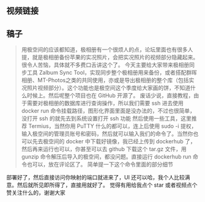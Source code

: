 ## 视频链接

## 稿子

> 用极空间的应该都知道，极相册有一个很烦人的点，论坛里面也有很多人提，就是极相册备份苹果的实况照片，会把实况照片的视频部分隐藏起来。很令人苦恼，具体就不多费口舌讲这个了。
今天主要给大家带来极相册同步工具 Zalbum Sync Tool，实现同步整个极相册用来备份，或者搭配群晖相册、MT-Photos之类的共同使用，亦或是导出极相册的整个库（包括实况照片视频部分）。这个功能也是极空间这个季度给大家画的饼，不知道什么时候上。然后呢整个项目也在 GitHub 开源了。
废话少说，直接教程，由于需要对极相册的数据库进行查询操作，所以我们需要 ssh 进去使用 docker run 命令挂载路径，图形化界面里面是没办法的，不过也很简单，没打开 ssh 的就先去到系统设置打开 ssh 功能
然后使用一些工具，这里推荐 Termius，当然你用 PuTTY 什么的都可以，连上后使用 sudo -i 提权，输入极空间的管理员账号和密码，然后就可以输入我们的命令了。当然你也可以先去极空间的 docker 中下载好镜像，我已经上传到 dockerhub 了，然后再来运行也可以，你甚至可以去 github 下载这个 tar.gz 文件，用 gunzip 命令解压后导入的极空间，都没问题。直接运行 dockerhub run 命令也可以，放在评论区了。
简单提一下这个命令里面的部分细节

部署好了，然后直接访问你映射的端口就进来了，UI 还可以哈，我个人比较满意。然后就所见即所得了，直接用就好了。
觉得有用给我点个 star 或者视频点个赞关注什么的，谢谢大家